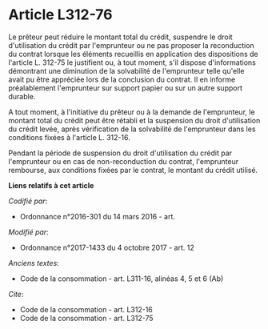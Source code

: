 # Article L312-76

Le prêteur peut réduire le montant total du crédit, suspendre le droit d'utilisation du crédit par l'emprunteur ou ne pas
proposer la reconduction du contrat lorsque les éléments recueillis en application des dispositions de l'article L. 312-75 le
justifient ou, à tout moment, s'il dispose d'informations démontrant une diminution de la solvabilité de l'emprunteur telle
qu'elle avait pu être appréciée lors de la conclusion du contrat. Il en informe préalablement l'emprunteur sur support papier
ou sur un autre support durable.

A tout moment, à l'initiative du prêteur ou à la demande de l'emprunteur, le montant total du crédit peut être rétabli et la
suspension du droit d'utilisation du crédit levée, après vérification de la solvabilité de l'emprunteur dans les conditions
fixées à l'article L. 312-16.

Pendant la période de suspension du droit d'utilisation du crédit par l'emprunteur ou en cas de non-reconduction du contrat,
l'emprunteur rembourse, aux conditions fixées par le contrat, le montant du crédit utilisé.

**Liens relatifs à cet article**

_Codifié par_:

  - Ordonnance n°2016-301 du 14 mars 2016 - art.

_Modifié par_:

  - Ordonnance n°2017-1433 du 4 octobre 2017 - art. 12

_Anciens textes_:

  - Code de la consommation - art. L311-16, alinéas 4, 5 et 6 (Ab)

_Cite_:

  - Code de la consommation - art. L312-16
  - Code de la consommation - art. L312-75

